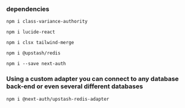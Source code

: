 ### dependencies

```
npm i class-variance-authority
```

```
npm i lucide-react
```

```
npm i clsx tailwind-merge
```

```
npm i @upstash/redis
```

```
npm i --save next-auth
```
### Using a custom adapter you can connect to any database back-end or even several different databases
```
npm i @next-auth/upstash-redis-adapter
```